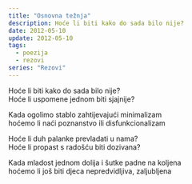 ```yaml
---
title: "Osnovna težnja"
description: Hoće li biti kako do sada bilo nije?
date: 2012-05-10
update: 2012-05-10
tags:
  - poezija
  - rezovi
series: "Rezovi"
---
```


Hoće li biti kako do sada bilo nije?  
Hoće li uspomene jednom biti sjajnije?

Kada ogolimo stablo zahtijevajući minimalizam  
hoćemo li naći poznanstvo ili disfunkcionalizam

Hoće li duh palanke prevladati u nama?  
Hoće li propast s radošću biti dozivana?

Kada mladost jednom dolija i šutke padne na koljena  
hoćemo li još biti djeca nepredvidljiva, zaljubljena
